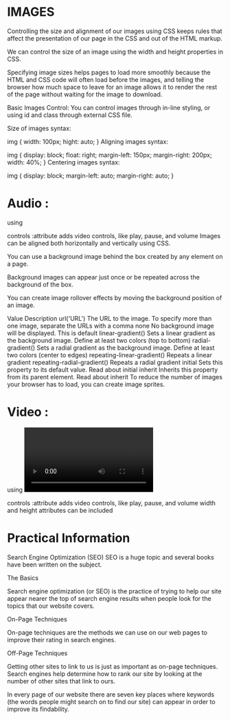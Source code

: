 # IMAGES
Controlling the size and alignment of our images using CSS keeps rules that affect the presentation of our page in the CSS and out of the HTML markup.

We can control the size of an image using the width and height properties in CSS.

Specifying image sizes helps pages to load more smoothly because the HTML and CSS code will often load before the images, and telling the browser how much space to leave for an image allows it to render the rest of the page without waiting for the image to download.

Basic Images Control:
You can control images through in-line styling, or using id and class through external CSS file.

Size of images syntax:

  img {
  width: 100px;
  hight: auto;
  }
Aligning images syntax:

  img {
  display: block;
  float: right;
  margin-left: 150px;
  margin-right: 200px;
  width: 40%;
  }
Centering images syntax:

  img {
  display: block;
  margin-left: auto;
  margin-right: auto;
  }

# Audio :
using <audio> tag you can add video to your page also:

controls :attribute adds video controls, like play, pause, and volume
Images can be aligned both horizontally and vertically using CSS.

You can use a background image behind the box created by any element on a page.

Background images can appear just once or be repeated across the background of the box.

You can create image rollover effects by moving the background position of an image.

Value	Description
url('URL')	The URL to the image. To specify more than one image, separate the URLs with a comma
none	No background image will be displayed. This is default
linear-gradient()	Sets a linear gradient as the background image. Define at least two colors (top to bottom)
radial-gradient()	Sets a radial gradient as the background image. Define at least two colors (center to edges)
repeating-linear-gradient()	Repeats a linear gradient
repeating-radial-gradient()	Repeats a radial gradient
initial	Sets this property to its default value. Read about initial
inherit	Inherits this property from its parent element. Read about inherit
To reduce the number of images your browser has to load, you can create image sprites.

# Video :
using <video> tag you can add video to your page also:

controls :attribute adds video controls, like play, pause, and volume
width and height attributes can be included


# Practical Information
Search Engine Optimization (SEO) SEO is a huge topic and several books have been written on the subject.

The Basics

Search engine optimization (or SEO) is the practice of trying to help our site appear nearer the top of search engine results when people look for the topics that our website covers.

On-Page Techniques

On-page techniques are the methods we can use on our web pages to improve their rating in search engines.

Off-Page Techniques

Getting other sites to link to us is just as important as on-page techniques. Search engines help determine how to rank our site by looking at the number of other sites that link to ours.

In every page of our website there are seven key places where keywords (the words people might search on to find our site) can appear in order to improve its findability.